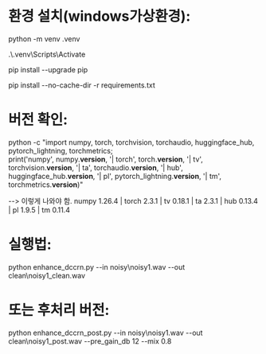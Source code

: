 # 환경 설치(windows가상환경):
python -m venv .venv

.\\.venv\Scripts\Activate

pip install --upgrade pip

pip install --no-cache-dir -r requirements.txt

# 버전 확인:
python -c "import numpy, torch, torchvision, torchaudio, huggingface_hub, pytorch_lightning, torchmetrics; \
print('numpy', numpy.__version__, '| torch', torch.__version__, '| tv', torchvision.__version__, '| ta', torchaudio.__version__, '| hub', huggingface_hub.__version__, '| pl', pytorch_lightning.__version__, '| tm', torchmetrics.__version__)"

--> 이렇게 나와야 함.
numpy 1.26.4 | torch 2.3.1 | tv 0.18.1 | ta 2.3.1 | hub 0.13.4 | pl 1.9.5 | tm 0.11.4

# 실행법: 
python enhance_dccrn.py --in noisy\noisy1.wav --out clean\noisy1_clean.wav

# 또는 후처리 버전:
python enhance_dccrn_post.py --in noisy\noisy1.wav --out clean\noisy1_post.wav --pre_gain_db 12 --mix 0.8
